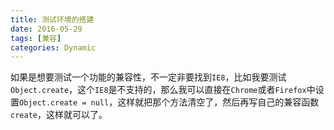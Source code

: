 ```yaml
---
title: 测试环境的搭建
date: 2016-05-29
tags: [兼容]
categories: Dynamic
---
```


如果是想要测试一个功能的兼容性，不一定非要找到`IE8`，比如我要测试`Object.create`，这个`IE8`是不支持的，那么我可以直接在`Chrome`或者`Firefox`中设置`Object.create = null`，这样就把那个方法清空了，然后再写自己的兼容函数`create`，这样就可以了。